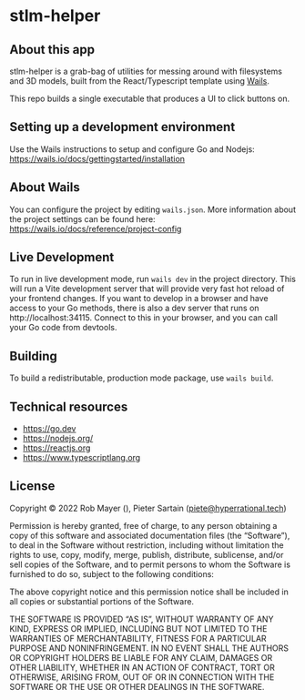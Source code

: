 # stlm-helper

## About this app

stlm-helper is a grab-bag of utilities for messing around with filesystems and 3D models, built from the React/Typescript template using [Wails](wails.io).

This repo builds a single executable that produces a UI to click buttons on.

## Setting up a development environment

Use the Wails instructions to setup and configure Go and Nodejs: https://wails.io/docs/gettingstarted/installation

## About Wails

You can configure the project by editing `wails.json`. More information about the project settings can be found here: https://wails.io/docs/reference/project-config

## Live Development

To run in live development mode, run `wails dev` in the project directory. This will run a Vite development
server that will provide very fast hot reload of your frontend changes. If you want to develop in a browser
and have access to your Go methods, there is also a dev server that runs on http://localhost:34115. Connect
to this in your browser, and you can call your Go code from devtools.

## Building

To build a redistributable, production mode package, use `wails build`.

## Technical resources

-   https://go.dev
-   https://nodejs.org/
-   https://reactjs.org
-   https://www.typescriptlang.org

## License

Copyright © 2022 Rob Mayer (), Pieter Sartain (piete@hyperrational.tech)

Permission is hereby granted, free of charge, to any person obtaining a copy of this software and associated documentation files (the “Software”), to deal in the Software without restriction, including without limitation the rights to use, copy, modify, merge, publish, distribute, sublicense, and/or sell copies of the Software, and to permit persons to whom the Software is furnished to do so, subject to the following conditions:

The above copyright notice and this permission notice shall be included in all copies or substantial portions of the Software.

THE SOFTWARE IS PROVIDED “AS IS”, WITHOUT WARRANTY OF ANY KIND, EXPRESS OR IMPLIED, INCLUDING BUT NOT LIMITED TO THE WARRANTIES OF MERCHANTABILITY, FITNESS FOR A PARTICULAR PURPOSE AND NONINFRINGEMENT. IN NO EVENT SHALL THE AUTHORS OR COPYRIGHT HOLDERS BE LIABLE FOR ANY CLAIM, DAMAGES OR OTHER LIABILITY, WHETHER IN AN ACTION OF CONTRACT, TORT OR OTHERWISE, ARISING FROM, OUT OF OR IN CONNECTION WITH THE SOFTWARE OR THE USE OR OTHER DEALINGS IN THE SOFTWARE.
